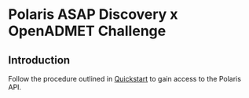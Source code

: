 # Polaris ASAP Discovery x OpenADMET Challenge

## Introduction
Follow the procedure outlined in [Quickstart](https://polaris-hub.github.io/polaris/stable/quickstart.html) to gain access to the Polaris API.